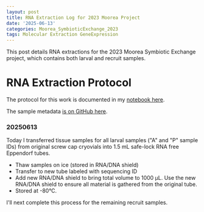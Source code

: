 ```yaml
---
layout: post
title: RNA Extraction Log for 2023 Moorea Project
date: '2025-06-13'
categories: Moorea_SymbioticExchange_2023
tags: Molecular Extraction GeneExpression
---
```


This post details RNA extractions for the 2023 Moorea Symbiotic Exchange project, which contains both larval and recruit samples.  

# RNA Extraction Protocol 

The protocol for this work is documented in my [notebook here](https://ahuffmyer.github.io/ASH_Putnam_Lab_Notebook/Coral-RNA-Extraction-Protocol-for-2023-Moorea-Project/).  

The sample metadata [is on GitHub here](https://github.com/AHuffmyer/moorea_symbiotic_exchange_2023/blob/main/data/rna/rna_samples.xlsx).  

### 20250613 

Today I transferred tissue samples for all larval samples ("A" and "P" sample IDs) from original screw cap cryovials into 1.5 mL safe-lock RNA free Eppendorf tubes. 

- Thaw samples on ice (stored in RNA/DNA shield)
- Transfer to new tube labeled with sequencing ID 
- Add new RNA/DNA shield to bring total volume to 1000 µL. Use the new RNA/DNA shield to ensure all material is gathered from the original tube. 
- Stored at -80°C. 

I'll next complete this process for the remaining recruit samples. 